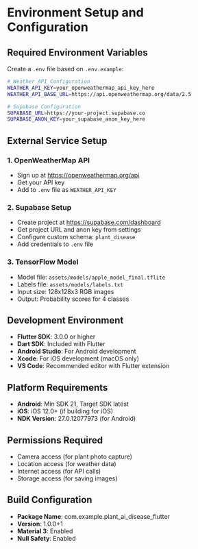 # Environment Setup and Configuration

## Required Environment Variables
Create a `.env` file based on `.env.example`:

```bash
# Weather API Configuration
WEATHER_API_KEY=your_openweathermap_api_key_here
WEATHER_API_BASE_URL=https://api.openweathermap.org/data/2.5

# Supabase Configuration  
SUPABASE_URL=https://your-project.supabase.co
SUPABASE_ANON_KEY=your_supabase_anon_key_here
```

## External Service Setup

### 1. OpenWeatherMap API
- Sign up at https://openweathermap.org/api
- Get your API key
- Add to `.env` file as `WEATHER_API_KEY`

### 2. Supabase Setup
- Create project at https://supabase.com/dashboard
- Get project URL and anon key from settings
- Configure custom schema: `plant_disease`
- Add credentials to `.env` file

### 3. TensorFlow Model
- Model file: `assets/models/apple_model_final.tflite`
- Labels file: `assets/models/labels.txt`
- Input size: 128x128x3 RGB images
- Output: Probability scores for 4 classes

## Development Environment
- **Flutter SDK**: 3.0.0 or higher
- **Dart SDK**: Included with Flutter
- **Android Studio**: For Android development
- **Xcode**: For iOS development (macOS only)
- **VS Code**: Recommended editor with Flutter extension

## Platform Requirements
- **Android**: Min SDK 21, Target SDK latest
- **iOS**: iOS 12.0+ (if building for iOS)
- **NDK Version**: 27.0.12077973 (for Android)

## Permissions Required
- Camera access (for plant photo capture)
- Location access (for weather data)
- Internet access (for API calls)
- Storage access (for saving images)

## Build Configuration
- **Package Name**: com.example.plant_ai_disease_flutter
- **Version**: 1.0.0+1
- **Material 3**: Enabled
- **Null Safety**: Enabled